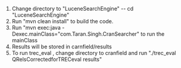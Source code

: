 1) Change directory to "LuceneSearchEngine" -- cd "LuceneSearchEngine"
2) Run "mvn clean install" to build the code.
3) Run "mvn exec:java -Dexec.mainClass="com.Taran.Singh.CranSearcher" to run the mainClass
4) Results will be stored in carnfield/results
5) To run trec_eval , change directory to cranfield and run "./trec_eval QRelsCorrectedforTRECeval results"
